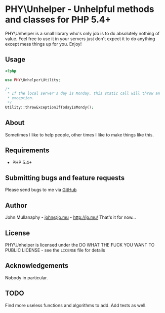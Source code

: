 PHY\Unhelper - Unhelpful methods and classes for PHP 5.4+
================================================================================


PHY\Unhelper is a small library who's only job is to do absolutely nothing of
value. Feel free to use it in your servers just don't expect it to do anything
except mess things up for you. Enjoy!

Usage
-----

```php
<?php

use PHY\Unhelper\Utility;

/*
 * If the local server's day is Monday, this static call will throw an
 * exception.
 */
Utility::throwExceptionIfTodayIsMondy();
```


About
-----

Sometimes I like to help people, other times I like to make things like this.

Requirements
------------

- PHP 5.4+

Submitting bugs and feature requests
------------------------------------

Please send bugs to me via
[GitHub](https://github.com/mullanaphy/unhelper/issues)

Author
------

John Mullanaphy - <john@jo.mu> - <http://jo.mu/>
That's it for now...

License
-------

PHY\Unhelper is licensed under the DO WHAT THE FUCK YOU WANT TO PUBLIC LICENSE -
see the `LICENSE` file for details

Acknowledgements
----------------

Nobody in particular.

TODO
----

Find more useless functions and algorithms to add. Add tests as well.